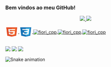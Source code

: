 ### Bem vindos ao meu GitHub!

<div align="center">
  <a href="https://github.com/fiori007">
  <img height="180em" src="https://github-readme-stats.vercel.app/api?username=fiori007&show_icons=true&theme=tokyonight&include_all_commits=true&count_private=true"/>
  <img height="180em" src="https://github-readme-stats.vercel.app/api/top-langs/?username=fiori007&layout=compact&langs_count=7&theme=tokyonight"/>
</div>
<div style="display: inline_block"><br>
  
  <img align="center" alt="Rafa-HTML" height="30" width="40" src="https://raw.githubusercontent.com/devicons/devicon/master/icons/html5/html5-original.svg">
  <img align="center" alt="Rafa-CSS" height="30" width="40" src="https://raw.githubusercontent.com/devicons/devicon/master/icons/css3/css3-original.svg">
  <img align="center" alt="fiori_cpp" height="30" width="40" src="https://cdn.jsdelivr.net/gh/devicons/devicon/icons/cplusplus/cplusplus-original.svg">
  <img align="center" alt="fiori_cpp" height="30" width="40" src="https://cdn.jsdelivr.net/gh/devicons/devicon/icons/java/java-original.svg">
  <img align="center" alt="fiori_cpp" height="30" width="40" src="https://cdn.jsdelivr.net/gh/devicons/devicon/icons/python/python-original.svg">
</div>

##

<div> 
  <a href="https://www.instagram.com/fiori_007/" target="_blank"><img src="https://img.shields.io/badge/-Instagram-%23E4405F?style=for-the-badge&logo=instagram&logoColor=white" target="_blank"></a>
  <a href = "mailto:lucasfmm54@gmail.com"><img src="https://img.shields.io/badge/-Gmail-%23333?style=for-the-badge&logo=gmail&logoColor=white" target="_blank"></a>
  <a href="https://www.linkedin.com/in/lucas-fiori-065a84230/" target="_blank"><img src="https://img.shields.io/badge/-LinkedIn-%230077B5?style=for-the-badge&logo=linkedin&logoColor=white" target="_blank"></a> 
 
  ![Snake animation](https://github.com/fiori007/fiori007/blob/output/github-contribution-grid-snake.svg)
 
</div>
